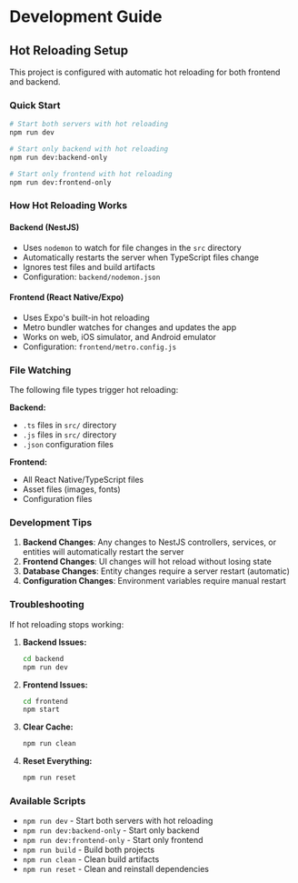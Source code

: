 # Development Guide

## Hot Reloading Setup

This project is configured with automatic hot reloading for both frontend and backend.

### Quick Start

```bash
# Start both servers with hot reloading
npm run dev

# Start only backend with hot reloading
npm run dev:backend-only

# Start only frontend with hot reloading
npm run dev:frontend-only
```

### How Hot Reloading Works

#### Backend (NestJS)
- Uses `nodemon` to watch for file changes in the `src` directory
- Automatically restarts the server when TypeScript files change
- Ignores test files and build artifacts
- Configuration: `backend/nodemon.json`

#### Frontend (React Native/Expo)
- Uses Expo's built-in hot reloading
- Metro bundler watches for changes and updates the app
- Works on web, iOS simulator, and Android emulator
- Configuration: `frontend/metro.config.js`

### File Watching

The following file types trigger hot reloading:

**Backend:**
- `.ts` files in `src/` directory
- `.js` files in `src/` directory
- `.json` configuration files

**Frontend:**
- All React Native/TypeScript files
- Asset files (images, fonts)
- Configuration files

### Development Tips

1. **Backend Changes**: Any changes to NestJS controllers, services, or entities will automatically restart the server
2. **Frontend Changes**: UI changes will hot reload without losing state
3. **Database Changes**: Entity changes require a server restart (automatic)
4. **Configuration Changes**: Environment variables require manual restart

### Troubleshooting

If hot reloading stops working:

1. **Backend Issues:**
   ```bash
   cd backend
   npm run dev
   ```

2. **Frontend Issues:**
   ```bash
   cd frontend
   npm start
   ```

3. **Clear Cache:**
   ```bash
   npm run clean
   ```

4. **Reset Everything:**
   ```bash
   npm run reset
   ```

### Available Scripts

- `npm run dev` - Start both servers with hot reloading
- `npm run dev:backend-only` - Start only backend
- `npm run dev:frontend-only` - Start only frontend
- `npm run build` - Build both projects
- `npm run clean` - Clean build artifacts
- `npm run reset` - Clean and reinstall dependencies 